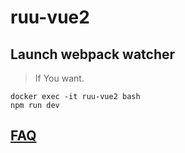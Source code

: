 # ruu-vue2

## Launch webpack watcher

> If You want.

```shell
docker exec -it ruu-vue2 bash
npm run dev
```

## [FAQ](https://github.com/janis-rullis/code-ruu/blob/master/README.md#faq)